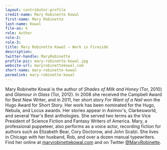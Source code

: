 ```yaml
---
layout: contributor-profile
credit-name: Mary Robinette Kowal
first-name: Mary Robinette
last-name: Kowal
file-as: k
role: Author
role-2:
role-3:
title: Mary Robinette Kowal — Work in Fireside
description:
twitter-handle: MaryRobinette
profile-pic: mary-robinette-kowal.jpg
website-url: maryrobinettekowal.com
short-name: mary-robinette-kowal
permalink: mary-robinette-kowal
---
```


Mary Robinette Kowal is the author of _Shades of Milk and Honey_ (Tor, 2010) and _Glamour in Glass_ (Tor, 2012). In 2008 she received the Campbell Award for Best New Writer, and in 2011, her short story _For Want of a Nail_ won the Hugo Award for Short Story. Her work has been nominated for the Hugo, Nebula, and Locus awards. Her stories appear in Asimov's, Clarkesworld, and several Year's Best anthologies. She served two terms as the Vice President of Science Fiction and Fantasy Writers of America. Mary, a professional puppeteer, also performs as a voice actor, recording fiction for authors such as Elizabeth Bear, Cory Doctorow, and John Scalzi. She lives in Chicago with her husband, Rob, and over a dozen manual typewriters. Find her online at [maryrobinettekowal.com](http://www.maryrobinettekowal.com) and on Twitter [@MaryRobinette](http://www.twitter.com/MaryRobinette).
